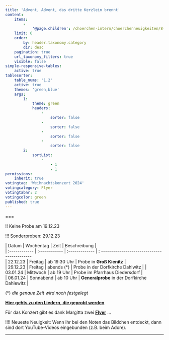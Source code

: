 ```yaml
---
title: 'Advent, Advent, das dritte Kerzlein brennt'
content:
    items:
        -
            '@page.children': /choerchen-intern/choerchenneuigkeiten/8-wochen-bis-zum-konzert
    limit: 6
    order:
        by: header.taxonomy.category
        dir: desc
    pagination: true
    url_taxonomy_filters: true
    visible: false
simple-responsive-tables:
    active: true
tablesorter:
    table_nums: '1,2'
    active: true
    themes: 'green,blue'
    args:
        1:
            theme: green
            headers:
                -
                    sorter: false
                -
                    sorter: false
                -
                    sorter: false
                -
                    sorter: false
        2:
            sortList:
                -
                    - 1
                    - 1
permissions:
    inherit: true
votingtag: 'Weihnachtskonzert 2024'
votingcategory: Flyer
votingtabnr: 2
votingcolor: green
published: true
---
```


===

!! Keine Probe am 19.12.23

!!! Sonderproben: 29.12.23



| Datum | Wochentag | Zeit | Beschreibung |  
| :------------ | :------------ | :------------- | : -------------------------------------------  
| 22.12.23 | Freitag | ab 19:30 Uhr | Probe in **Groß Kienitz** |  
| 29.12.23 | Freitag | abends (*) | Probe in der Dorfkirche Dahlwitz |
| 03.01.24 | Mittwoch | ab 19 Uhr | Probe im Pfarrhaus Diedersdorf |  
| 06.01.24 | Sonnabend | ab 10 Uhr | **Generalprobe** in der Dorfkirche Dahlewitz |  


 (*) _die genaue Zeit wird noch festgelegt_


[<i class="fa fa-hand-o-right"></i><b> Hier gehts zu den Liedern, die geprobt werden </b><i class="fa fa-hand-o-left"></i> ](/choerchen-intern/choerchennoten/tag:Weihnachtskonzert%202024/query:Weihnachtskonzert%202024)



Für das Konzert gibt es dank Margitta zwei **[Flyer](.#flyer)** ... 
<span id=flyer></span>


!!!! Neueste Neuigkeit: Wenn ihr bei den Noten das Bildchen <i class="fa fa-youtube"></i> entdeckt, dann sind dort YouTube-Videos eingebunden (z.B. beim Adore).

---

